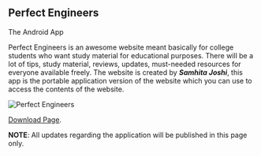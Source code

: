 ## Perfect Engineers
The Android App

Perfect Engineers is an awesome website meant basically for college students who want study material for educational purposes. There will be a lot of tips, study material, reviews, updates, must-needed resources for everyone available freely.
The website is created by ***Samhita Joshi***, this app is the portable application version of the website which you can use to access the contents of the website.

![Perfect Engineers](https://github.com/sj-on/pe/blob/master/IMG_20191222_190157.jpg)

[Download Page](https://sj-on.github.io/pe).
 
**NOTE**: All updates regarding the application will be published in this page only.
